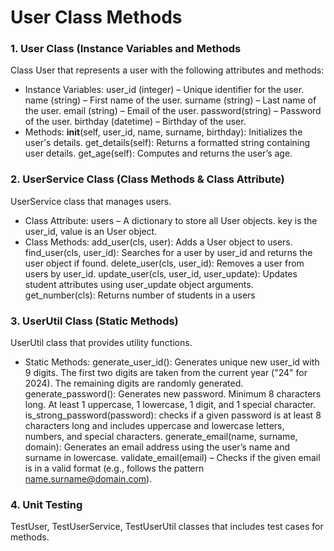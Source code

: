 # User Class Methods 

### 1. User Class (Instance Variables and Methods
Class User that represents a user with the following attributes and methods:
- Instance Variables:
user_id (integer) – Unique identifier for the user.
name (string) – First name of the user.
surname (string) – Last name of the user.
email (string) – Email of the user.
password(string) – Password of the user.
birthday (datetime) – Birthday of the user.
- Methods:
__init__(self, user_id, name, surname, birthday): Initializes the user's details.
get_details(self): Returns a formatted string containing user details.
get_age(self): Computes and returns the user’s age.

### 2. UserService Class (Class Methods & Class Attribute)
UserService class that manages users.
- Class Attribute:
users – A dictionary to store all User objects. key is the user_id, value is an User object.
- Class Methods:
add_user(cls, user): Adds a User object to users.
find_user(cls, user_id): Searches for a user by user_id and returns the user object if found.
delete_user(cls, user_id): Removes a user from users by user_id.
update_user(cls, user_id, user_update): Updates student attributes using user_update object arguments.
get_number(cls): Returns number of students in a users

### 3. UserUtil Class (Static Methods)
UserUtil class that provides utility functions.
- Static Methods:
generate_user_id(): Generates unique new user_id with 9 digits. The first two digits are taken from the current year ("24" for 2024). The remaining digits are randomly generated.
generate_password(): Generates new password. Minimum 8 characters long. At least 1 uppercase, 1 lowercase, 1 digit, and 1 special character.
is_strong_password(password): checks if a given password is at least 8 characters long and includes uppercase and lowercase letters, numbers, and special characters.
generate_email(name, surname, domain): Generates an email address using the user’s name and surname in lowercase.
validate_email(email) – Checks if the given email is in a valid format (e.g., follows the pattern name.surname@domain.com).

### 4. Unit Testing
TestUser, TestUserService, TestUserUtil classes that includes test cases for methods.
